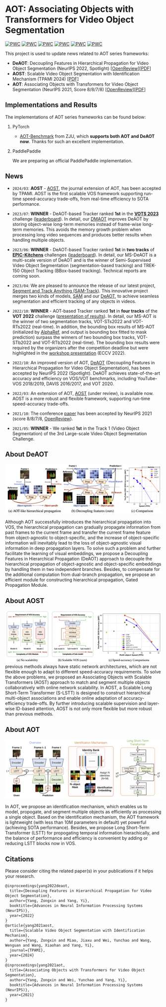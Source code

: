 # AOT: Associating Objects with Transformers for Video Object Segmentation

[![PWC](https://img.shields.io/endpoint.svg?url=https://paperswithcode.com/badge/decoupling-features-in-hierarchical/semi-supervised-video-object-segmentation-on-15)](https://paperswithcode.com/sota/semi-supervised-video-object-segmentation-on-15?p=decoupling-features-in-hierarchical)
[![PWC](https://img.shields.io/endpoint.svg?url=https://paperswithcode.com/badge/associating-objects-with-scalable/video-object-segmentation-on-youtube-vos)](https://paperswithcode.com/sota/video-object-segmentation-on-youtube-vos?p=associating-objects-with-scalable)
[![PWC](https://img.shields.io/endpoint.svg?url=https://paperswithcode.com/badge/associating-objects-with-scalable/semi-supervised-video-object-segmentation-on-5)](https://paperswithcode.com/sota/semi-supervised-video-object-segmentation-on-5?p=associating-objects-with-scalable)
[![PWC](https://img.shields.io/endpoint.svg?url=https://paperswithcode.com/badge/associating-objects-with-scalable/semi-supervised-video-object-segmentation-on-1)](https://paperswithcode.com/sota/semi-supervised-video-object-segmentation-on-1?p=associating-objects-with-scalable)
[![PWC](https://img.shields.io/endpoint.svg?url=https://paperswithcode.com/badge/associating-objects-with-scalable/visual-object-tracking-on-davis-2017)](https://paperswithcode.com/sota/visual-object-tracking-on-davis-2017?p=associating-objects-with-scalable)
[![PWC](https://img.shields.io/endpoint.svg?url=https://paperswithcode.com/badge/associating-objects-with-scalable/visual-object-tracking-on-davis-2016)](https://paperswithcode.com/sota/visual-object-tracking-on-davis-2016?p=associating-objects-with-scalable)

This project is used to update news related to AOT series frameworks:
- **DeAOT**: Decoupling Features in Hierarchical Propagation for Video Object Segmentation (NeurIPS 2022, Spotlight) [[OpenReview](https://openreview.net/forum?id=DgM7-7eMkq0)][[PDF](https://arxiv.org/pdf/2210.09782.pdf)]
- **AOST**: Scalable Video Object Segmentation with Identification Mechanism (TPAMI 2024) [[PDF](https://arxiv.org/abs/2203.11442)]
- **AOT**: Associating Objects with Transformers for Video Object Segmentation (NeurIPS 2021, Score 8/8/7/8) [[OpenReview](https://openreview.net/forum?id=hl3v8io3ZYt)][[PDF](https://arxiv.org/abs/2106.02638)]

## Implementations and Results
The implementations of AOT series frameworks can be found below:

1. PyTorch
        
    - [AOT-Benchmark](https://github.com/yoxu515/aot-benchmark) from ZJU, which **supports both AOT and DeAOT now**. Thanks for such an excellent implementation.
    
2. PaddlePaddle
        
    We are preparing an official PaddlePaddle implementation.
    
## News
- `2024/03`: **AOST** - [AOST](https://arxiv.org/abs/2203.11442), the journal extension of AOT, has been accepted by TPAMI. AOST is the first scalable VOS framework supporting run-time speed-accuracy trade-offs, from real-time efficiency to SOTA performance.

- `2023/07`: **WINNER** - DeAOT-based Tracker ranked **1st** in the [**VOTS 2023**](https://www.votchallenge.net/vots2023/) challenge ([leaderboard](https://eu.aihub.ml/competitions/201#results)). In detail, our [DMAOT](https://eu.aihub.ml/my/competition/submission/1139/detailed_results/) improves DeAOT by storing object-wise long-term memories instead of frame-wise long-term memories. This avoids the memory growth problem when processing long video sequences and produces better results when handling multiple objects.
  
- `2023/06`: **WINNER** - DeAOT-based Tracker ranked **1st** in **two tracks** of [**EPIC-Kitchens**](https://epic-kitchens.github.io/2023) challenges ([leaderboard](http://epic-kitchens.github.io/2023)). In detail, our MS-DeAOT is a multi-scale version of DeAOT and is the winner of Semi-Supervised Video Object Segmentation (segmentation-based tracking) and TREK-150 Object Tracking (BBox-based tracking). Technical reports are coming soon.
  
- `2023/04`: We are pleased to announce the release of our latest project, [Segment and Track Anything (SAM-Track)](https://github.com/z-x-yang/Segment-and-Track-Anything). This innovative project merges two kinds of models, [SAM](https://github.com/facebookresearch/segment-anything) and our [DeAOT](https://github.com/yoxu515/aot-benchmark), to achieve seamless segmentation and efficient tracking of any objects in videos.

- `2022/10`: **WINNER** - AOT-based Tracker ranked **1st** in **four tracks** of the **VOT 2022** challenge ([presentation of results](https://data.votchallenge.net/vot2022/vot2022_st_rt.pdf)). In detail, our MS-AOT is the winner of two segmentation tracks, VOT-STs2022 and VOT-RTs2022 (real-time). In addition, the bounding box results of MS-AOT (initialized by [AlphaRef](https://github.com/MasterBin-IIAU/AlphaRefine), and output is bounding box fitted to mask prediction) surpass the winners of two bounding box tracks, VOT-STb2022 and VOT-RTb2022 (real-time). The bounding box results were required by the organizers after the competition deadline but were highlighted in the [workshop presentation](https://data.votchallenge.net/vot2022/vot2022_st_rt.pdf) (ECCV 2022).

- `2022/10`: An improved version of AOT, [DeAOT](https://arxiv.org/abs/2210.09782) (Decoupling Features in Hierarchical Propagation for Video Object Segmentation), has been accepted by NeurIPS 2022 (Spotlight). DeAOT achieves state-of-the-art accuracy and efficiency on VOS/VOT benchmarks, including YouTube-VOS 2018/2019, DAVIS 2016/2017, and VOT 2020.

- `2022/03`: An extension of AOT, [AOST](https://arxiv.org/abs/2203.11442) (under review), is available now. AOST is a more robust and flexible framework, supporting run-time speed-accuracy trade-offs.

- `2021/10`: The conference [paper](https://arxiv.org/abs/2106.02638) has been accepted by NeurIPS 2021 (score 8/8/7/8, [OpenReview](https://openreview.net/forum?id=hl3v8io3ZYt)).

- `2021/05`: **WINNER** - We ranked **1st** in the Track 1 (Video Object Segmentation) of the 3rd Large-scale Video Object Segmentation Challenge.

## About DeAOT
![alt text](overview_deaot.png "An overview of DeAOT")

Although AOT successfully introduces the hierarchical propagation into VOS, the hierarchical propagation can gradually propagate information from past frames to the current frame and transfer the current frame feature from object-agnostic to object-specific, and the increase of object-specific information will inevitably lead to the loss of object-agnostic visual information in deep propagation layers. To solve such a problem and further facilitate the learning of visual embeddings, we propose a Decoupling Features in Hierarchical Propagation (DeAOT) approach to decouple the hierarchical propagation of object-agnostic and object-specific embeddings by handling them in two independent branches. Besides, to compensate for the additional computation from dual-branch propagation, we propose an efficient module for constructing hierarchical propagation, Gated Propagation Module.

## About AOST
![alt text](motivation_aost.png "The motivation of AOST")
previous methods always have static network architectures, which are not flexible enough to adapt to different speed-accuracy requirements. To solve the above problems, we proposed an Associating Objects with Scalable Transformers (AOST) approach to match and segment multiple objects collaboratively with online network scalability. In AOST, a Scalable Long Short-Term Transformer (S-LSTT) is designed to construct hierarchical multi-object associations and enable online adaptation of accuracy-efficiency trade-offs. By further introducing scalable supervision and layer-wise ID-based attention, AOST is not only more flexible but more robust than previous methods.

## About AOT
![alt text](overview.png "An overview of AOT")

In AOT, we propose an identification mechanism, which enables us to model, propogate, and segment multiple objects as efficiently as processing a single object. Based on the identification mechanism, the AOT framework is lightweight (with less than 10M parameters in default) yet powerful (achieving SOTA performance). Besides, we propose Long Short-Term Transformer (LSTT) for propogating temporal information hierachically, and the balance of performance and efficiency is convenient by adding or reducing LSTT blocks now in VOS.

## Citations
Please consider citing the related paper(s) in your publications if it helps your research.
```
@inproceedings{yang2022deaot,
  title={Decoupling Features in Hierarchical Propagation for Video Object Segmentation},
  author={Yang, Zongxin and Yang, Yi},
  booktitle={Advances in Neural Information Processing Systems (NeurIPS)},
  year={2022}
}
@article{yang2021aost,
  title={Scalable Video Object Segmentation with Identification Mechanism},
  author={Yang, Zongxin and Miao, Jiaxu and Wei, Yunchao and Wang, Wenguan and Wang, Xiaohan and Yang, Yi},
  journal={TPAMI},
  year={2024}
}
@inproceedings{yang2021aot,
  title={Associating Objects with Transformers for Video Object Segmentation},
  author={Yang, Zongxin and Wei, Yunchao and Yang, Yi},
  booktitle={Advances in Neural Information Processing Systems (NeurIPS)},
  year={2021}
}
```





